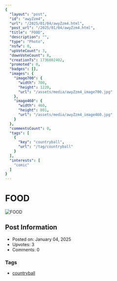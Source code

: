 ```yaml
---
{
  "layout": "post",
  "id": "awyZzm4",
  "url": "/2025/01/04/awyZzm4.html",
  "post_url": "/2025/01/04/awyZzm4.html",
  "title": "FOOD",
  "description": "",
  "type": "Photo",
  "nsfw": 0,
  "upVoteCount": 3,
  "downVoteCount": 8,
  "creationTs": 1736002402,
  "promoted": 0,
  "badges": [],
  "images": {
    "image700": {
      "width": 700,
      "height": 1220,
      "url": "/assets/media/awyZzm4_image700.jpg"
    },
    "image460": {
      "width": 460,
      "height": 801,
      "url": "/assets/media/awyZzm4_image460.jpg"
    }
  },
  "commentsCount": 0,
  "tags": [
    {
      "key": "countryball",
      "url": "/tag/countryball"
    }
  ],
  "interests": [
    "comic"
  ]
}
---
```


# FOOD

![FOOD](/assets/media/awyZzm4_image700.jpg)

## Post Information

- Posted on: January 04, 2025
- Upvotes: 3
- Comments: 0

### Tags

- [countryball](/tag/countryball)
